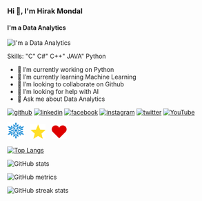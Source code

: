 ### Hi 👋, I'm Hirak Mondal
#### I'm a Data Analytics
![I'm a Data Analytics](https://drive.google.com/file/d/1R5kZWNUTJszthOzps7r84AobNQDuGjiO/view?usp=drivesdk)



Skills: "C" C#" C++" JAVA" Python

- 🔭 I’m currently working on Python 
- 🌱 I’m currently learning Machine Learning 
- 👯 I’m looking to collaborate on Github 
- 🤔 I’m looking for help with AI 
- 💬 Ask me about Data Analytics 


[<img src='https://cdn.jsdelivr.net/npm/simple-icons@3.0.1/icons/github.svg' alt='github' height='40'>](https://github.com/Hirak46)  [<img src='https://cdn.jsdelivr.net/npm/simple-icons@3.0.1/icons/linkedin.svg' alt='linkedin' height='40'>](https://www.linkedin.com/in/https://www.linkedin.com/in/hirak-mondal-94b651213//)  [<img src='https://cdn.jsdelivr.net/npm/simple-icons@3.0.1/icons/facebook.svg' alt='facebook' height='40'>](https://www.facebook.com/https://www.facebook.com/HirakMondal46)  [<img src='https://cdn.jsdelivr.net/npm/simple-icons@3.0.1/icons/instagram.svg' alt='instagram' height='40'>](https://www.instagram.com/https://www.instagram.com/hirak__mondal__//)  [<img src='https://cdn.jsdelivr.net/npm/simple-icons@3.0.1/icons/twitter.svg' alt='twitter' height='40'>](https://twitter.com/@hirak_46)  [<img src='https://cdn.jsdelivr.net/npm/simple-icons@3.0.1/icons/youtube.svg' alt='YouTube' height='40'>](https://www.youtube.com/channel/https://www.youtube.com/channel/UCMKvWhePXac7bpVYVHNf0LQ)  

<a href='https://archiveprogram.github.com/'><img src='https://raw.githubusercontent.com/acervenky/animated-github-badges/master/assets/acbadge.gif' width='40' height='40'></a> <a href='https://stars.github.com/'><img src='https://raw.githubusercontent.com/acervenky/animated-github-badges/master/assets/starbadge.gif' width='35' height='35'></a> <a href='https://docs.github.com/en/github/supporting-the-open-source-community-with-github-sponsors'><img src='https://raw.githubusercontent.com/acervenky/animated-github-badges/master/assets/sponsorbadge.gif' width='35' height='35'></a> 

[![Top Langs](https://github-readme-stats.vercel.app/api/top-langs/?username=Hirak46)](https://github.com/anuraghazra/github-readme-stats)

![GitHub stats](https://github-readme-stats.vercel.app/api?username=Hirak46&show_icons=true&count_private=true)  

![GitHub metrics](https://metrics.lecoq.io/Hirak46)  

![GitHub streak stats](https://github-readme-streak-stats.herokuapp.com/?user=Hirak46)  

